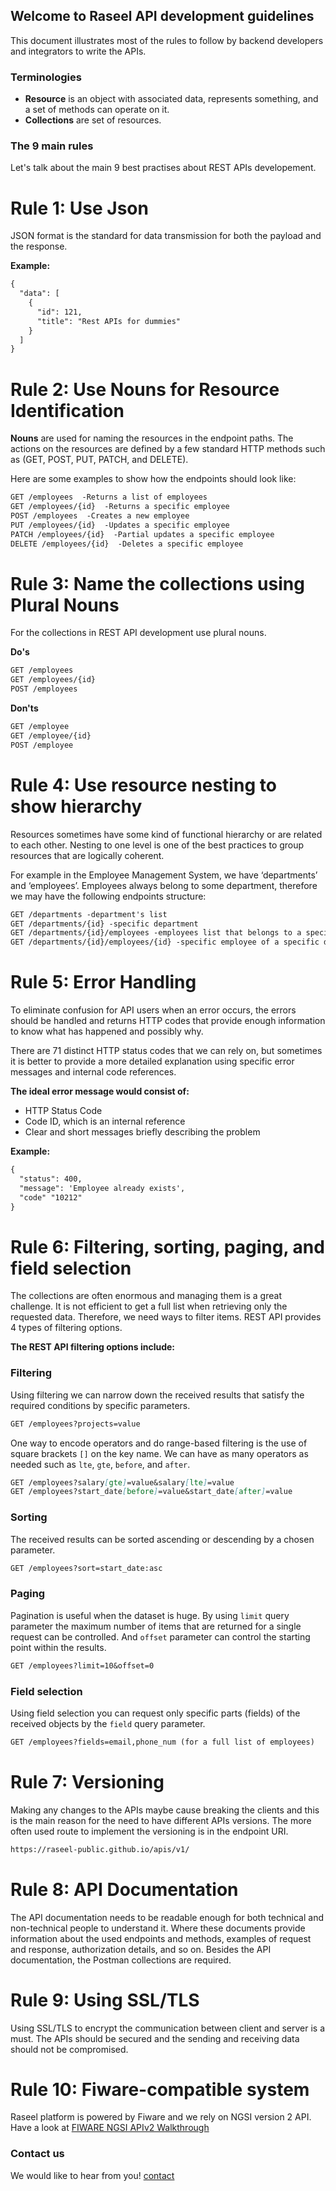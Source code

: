 ## Welcome to Raseel API development guidelines

This document illustrates most of the rules to follow by backend developers and integrators to write the APIs.

### Terminologies
- **Resource** is an object with associated data, represents something, and a set of methods can operate on it.
- **Collections** are set of resources.

### The 9 main rules

Let's talk about the main 9 best practises about REST APIs developement.
# Rule 1: Use Json
JSON format is the standard for data transmission for both the payload and the response.

**Example:**
```markdown
{
  "data": [
    {
      "id": 121,
      "title": "Rest APIs for dummies"
    }
  ]
}
```
# Rule 2: Use Nouns for Resource Identification
**Nouns** are used for naming the resources in the endpoint paths. The actions on the resources are defined by a few standard HTTP methods such as (GET, POST, PUT, PATCH, and DELETE).

Here are some examples to show how the endpoints should look like:

```markdown
GET /employees  -Returns a list of employees
GET /employees/{id}  -Returns a specific employee
POST /employees  -Creates a new employee
PUT /employees/{id}  -Updates a specific employee
PATCH /employees/{id}  -Partial updates a specific employee
DELETE /employees/{id}  -Deletes a specific employee
```

# Rule 3: Name the collections using Plural Nouns
For the collections in REST API development use plural nouns.

**Do's**

```markdown
GET /employees
GET /employees/{id}
POST /employees
```

**Don'ts**

```markdown
GET /employee
GET /employee/{id}
POST /employee
```

# Rule 4: Use resource nesting to show hierarchy
Resources sometimes have some kind of functional hierarchy or are related to each other. Nesting to one level is one of the best practices to group resources that are logically coherent.

For example in the Employee Management System, we have ‘departments’ and ‘employees’. Employees always belong to some department, therefore we may have the following endpoints structure:


```markdown
GET /departments -department's list
GET /departments/{id} -specific department
GET /departments/{id}/employees -employees list that belongs to a specific department
GET /departments/{id}/employees/{id} -specific employee of a specific department
```

# Rule 5: Error Handling
To eliminate confusion for API users when an error occurs, the errors should be handled and returns HTTP codes that provide enough information to know what has happened and possibly why.

There are 71 distinct HTTP status codes that we can rely on, but sometimes it is better to provide a more detailed explanation using specific error messages and internal code references.

**The ideal error message would consist of:**
- HTTP Status Code
- Code ID, which is an internal reference
- Clear and short messages briefly describing the problem

**Example:**
```markdown
{
  "status": 400,
  "message": 'Employee already exists',
  "code" "10212"
}
```

# Rule 6: Filtering, sorting, paging, and field selection
The collections are often enormous and managing them is a great challenge. It is not efficient to get a full list when retrieving only the requested data. Therefore, we need ways to filter items. REST API provides 4 types of filtering options.

**The REST API filtering options include:**

### Filtering
Using filtering we can narrow down the received results that satisfy the required conditions by specific parameters.

```markdown
GET /employees?projects=value
```

 One way to encode operators and do range-based filtering is the use of square brackets `[]` on the key name. We can have as many operators as needed such as `lte`, `gte`, `before`, and `after`.

```markdown
GET /employees?salary[gte]=value&salary[lte]=value
GET /employees?start_date[before]=value&start_date[after]=value
```

### Sorting
The received results can be sorted ascending or descending by a chosen parameter.

```markdown
GET /employees?sort=start_date:asc
```

### Paging
Pagination is useful when the dataset is huge. By using `limit` query parameter the maximum number of items that are returned for a single request can be controlled. And `offset` parameter can control the starting point within the results.

```markdown
GET /employees?limit=10&offset=0
```

### Field selection
Using field selection you can request only specific parts (fields) of the received objects by the `field` query parameter.

```markdown
GET /employees?fields=email,phone_num (for a full list of employees)
```

# Rule 7: Versioning
Making any changes to the APIs maybe cause breaking the clients and this is the main reason for the need to have different APIs versions. The more often used route to implement the versioning is in the endpoint URI.  

```markdown
https://raseel-public.github.io/apis/v1/
```

# Rule 8: API Documentation
The API documentation needs to be readable enough for both technical and non-technical people to understand it. Where these documents provide information about the used endpoints and methods, examples of request and response, authorization details, and so on. Besides the API documentation, the Postman collections are required.


# Rule 9: Using SSL/TLS
Using SSL/TLS to encrypt the communication between client and server is a must. The APIs should be secured and the sending and receiving data should not be compromised.

# Rule 10: Fiware-compatible system
Raseel platform is powered by Fiware and we rely on NGSI version 2 API.  
Have a look at [FIWARE NGSI APIv2 Walkthrough](https://fiware-orion.readthedocs.io/en/1.4.0/user/walkthrough_apiv2/index.html)





### Contact us

We would like to hear from you! [contact](raseel.mda@gmail.com)
